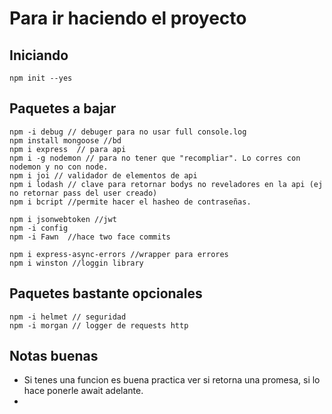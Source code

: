 # Para ir haciendo el proyecto

## Iniciando

```text
npm init --yes
```

## Paquetes a bajar

```text
npm -i debug // debuger para no usar full console.log
npm install mongoose //bd
npm i express  // para api
npm i -g nodemon // para no tener que "recompliar". Lo corres con nodemon y no con node.
npm i joi // validador de elementos de api
npm i lodash // clave para retornar bodys no reveladores en la api (ej no retornar pass del user creado)
npm i bcript //permite hacer el hasheo de contraseñas.

npm i jsonwebtoken //jwt
npm -i config
npm -i Fawn  //hace two face commits

npm i express-async-errors //wrapper para errores
npm i winston //loggin library
```

## Paquetes bastante opcionales

```text
npm -i helmet // seguridad
npm -i morgan // logger de requests http
```

## Notas buenas

* Si tenes una funcion es buena practica ver si retorna una promesa, si lo hace ponerle await adelante.
* 


